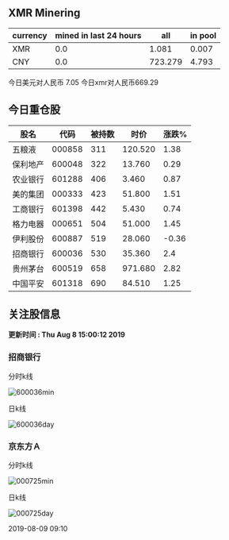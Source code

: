 ## XMR Minering

|currency|mined in last 24 hours|all|in pool|
|---|---|---|---|
|XMR|0.0|1.081|0.007|
|CNY|0.0|723.279|4.793|

今日美元对人民币 7.05	今日xmr对人民币669.29


## 今日重仓股 

|股名|代码|被持数|时价|涨跌%|
|---|---|---|---|---|
|五粮液|000858|311|120.520|1.38|
|保利地产|600048|322|13.760|0.29|
|农业银行|601288|406|3.460|0.87|
|美的集团|000333|423|51.800|1.51|
|工商银行|601398|442|5.430|0.74|
|格力电器|000651|504|51.000|1.45|
|伊利股份|600887|519|28.060|-0.36|
|招商银行|600036|530|35.360|2.4|
|贵州茅台|600519|658|971.680|2.82|
|中国平安|601318|690|84.510|1.25|

## 关注股信息
**更新时间 : Thu Aug  8 15:00:12 2019**
### 招商银行 
分时k线

![600036min](http://image.sinajs.cn/newchart/min/n/sh600036.gif)

日k线

![600036day](http://image.sinajs.cn/newchart/daily/n/sh600036.gif)

### 京东方Ａ 
分时k线

![000725min](http://image.sinajs.cn/newchart/min/n/sz000725.gif)

日k线

![000725day](http://image.sinajs.cn/newchart/daily/n/sz000725.gif)

2019-08-09 09:10